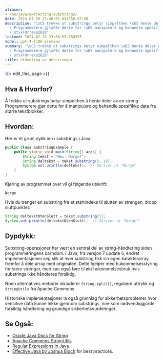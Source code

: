 ```yaml
---
aliases:
- /no/java/extracting-substrings/
date: 2024-01-20 17:46:02.631360-07:00
description: "\xC5 trekke ut substrings betyr simpelthen \xE5 hente deler av en streng.\
  \ Programmerere gj\xF8r dette for \xE5 manipulere og behandle spesifikke data fra\
  \ st\xF8rre\u2026"
lastmod: 2024-02-18 23:08:53.760395
model: gpt-4-1106-preview
summary: "\xC5 trekke ut substrings betyr simpelthen \xE5 hente deler av en streng.\
  \ Programmerere gj\xF8r dette for \xE5 manipulere og behandle spesifikke data fra\
  \ st\xF8rre\u2026"
title: Uthenting av delstrenger
---
```


{{< edit_this_page >}}

## Hva & Hvorfor?
Å trekke ut substrings betyr simpelthen å hente deler av en streng. Programmerere gjør dette for å manipulere og behandle spesifikke data fra større tekstblokker.

## Hvordan:
Her er et grunt dykk inn i substrings i Java:

```java
public class SubstringExample {
    public static void main(String[] args) {
        String tekst = "Hei, Norge!";
        String deltekst = tekst.substring(5, 10);
        System.out.println(deltekst);  // Skriver ut "Norge"
    }
}
```
Kjøring av programmet over vil gi følgende utskrift:

```
Norge
```

Hvis du trenger en substring fra et startindeks til slutten av strengen, dropp sluttpunktet:

```java
String deltekstUtenSlutt = tekst.substring(5);
System.out.println(deltekstUtenSlutt);  // Skriver ut "Norge!"
```

## Dypdykk:
Substring-operasjoner har vært en sentral del av string-håndtering siden programmeringens barndom. I Java, fra versjon 7 update 6, endret implementasjonen seg slik at hver substring fikk sin egen karakterarray, fremfor å dele array med originalen. Dette hjelper med hukommelsesstyring for store strenger, men kan også føre til økt hukommelsesbruk hvis substrings ikke håndteres forsiktig.

Noen alternatives metoder inkluderer `String.split()`, regulære uttrykk og `StringUtils` fra Apache Commons.

Historiske implementasjoner la også grunnlag for sikkerhetsproblemer hvor sensitive data kunne lekke gjennom substrings, noe som nødvendiggjorde forsiktig håndtering og grundige sikkerhetsvurderinger.

## Se Også:
- [Oracle Java Docs for String](https://docs.oracle.com/en/java/javase/)
- [Apache Commons StringUtils](https://commons.apache.org/proper/commons-lang/)
- [Regular Expressions in Java](https://docs.oracle.com/en/java/javase/17/docs/api/java.base/java/util/regex/Pattern.html)
- [Effective Java by Joshua Bloch](https://www.pearson.com/us/higher-education/program/Bloch-Effective-Java-3rd-Edition/PGM334842.html) for best practices.
